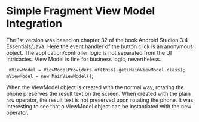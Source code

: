 # Simple Fragment View Model Integration
The 1st version was based on chapter 32 of the book Android Studion 3.4
Essentials/Java. Here the event handler of the button click is an
anonymous object. The application/controller logic is not separated from
the UI intricacies. View Model is fine for business logic, nevertheless.

` mViewModel = ViewModelProviders.of(this).get(MainViewModel.class);  
mViewModel = new MainViewModel()`; 

When the ViewModel object is created with the normal way, rotating the
phone preserves the result text on the screen. When created with the
plain `new` operator, the result text is not preserved upon rotating the
phone. It was interesting to see that a ViewModel object can be
instantiated with the new operator.

